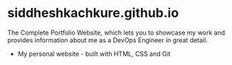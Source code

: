 # siddheshkachkure.github.io
The Complete Portfolio Website, which lets you to showcase my work and provides information about me as a DevOps Engineer in great detail.

* My personal website - built with HTML, CSS and Git
  
